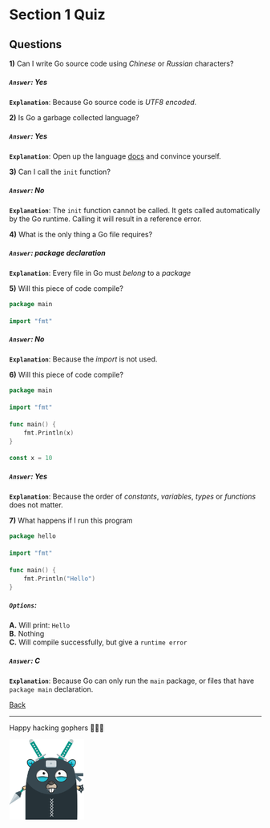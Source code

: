# Section 1 Quiz

## Questions

**1)** Can I write Go source code using *Chinese* or *Russian* characters?

##### `Answer`: Yes

**`Explanation`**: Because Go source code is *UTF8 encoded*.

**2)** Is Go a garbage collected language?

##### `Answer`: Yes

**`Explanation`**: Open up the language [docs](https://golang.org/doc/)
and convince yourself.

**3)** Can I call the `init` function?

##### `Answer`: No

**`Explanation`**: The `init` function cannot be called.
It gets called automatically by the Go runtime.
Calling it will result in a reference error.

**4)** What is the only thing a Go file requires?

##### `Answer`: **package** declaration

**`Explanation`**: Every file in Go must *belong* to a *package*

**5)** Will this piece of code compile?

```go
package main

import "fmt"
```

##### `Answer`: No

**`Explanation`**: Because the *import* is not used.

**6)** Will this piece of code compile?

```go
package main

import "fmt"

func main() {
	fmt.Println(x)
}

const x = 10
```

##### `Answer`: Yes

**`Explanation`**: Because the order of *constants*, *variables*, *types*
or *functions* does not matter.

**7)** What happens if I run this program

```go
package hello

import "fmt"

func main() {
	fmt.Println("Hello")
}
```

##### `Options`:

**A.** Will print: `Hello` <br/>
**B.** Nothing <br/>
**C.** Will compile successfully, but give a `runtime error`

##### `Answer`: C

**`Explanation`**: Because Go can only run the `main` package, or files
that have `package main` declaration.

[Back](https://github.com/steevehook/udemy-go101/blob/master/section_1-introduction)

---

Happy hacking gophers 🚀🚀🚀

<img src="https://github.com/steevehook/udemy-go101/raw/master/udemy-go101.svg?sanitize=true" width="150px"/>
